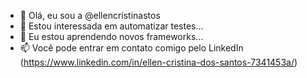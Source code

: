 - 👋 Olá, eu sou a @ellencristinastos
- 👀 Estou interessada em automatizar testes...
- 🌱 Eu estou aprendendo novos frameworks...
- 📫 Você pode entrar em contato comigo pelo LinkedIn (https://www.linkedin.com/in/ellen-cristina-dos-santos-7341453a/)

<!---
ellencristinastos/ellencristinastos is a ✨ special ✨ repository because its `README.md` (this file) appears on your GitHub profile.
You can click the Preview link to take a look at your changes.
--->
